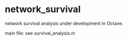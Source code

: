 # network_survival
network survival analysis under development in Octave.


main file: see survival_analysis.m